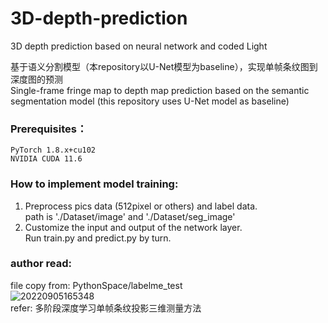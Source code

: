 # 3D-depth-prediction
3D depth prediction based on neural network and coded Light

基于语义分割模型（本repository以U-Net模型为baseline），实现单帧条纹图到深度图的预测  
Single-frame fringe map to depth map prediction based on the semantic segmentation model (this repository uses  U-Net model as baseline)  

### Prerequisites：
```
PyTorch 1.8.x+cu102
NVIDIA CUDA 11.6
```

### How to implement model training:  
1. Preprocess pics data (512pixel or others) and label data.  
path is './Dataset/image' and './Dataset/seg_image'  
2. Customize the input and output of the network layer.  
Run train.py and predict.py by turn.

### author read:  
file copy from: PythonSpace/labelme_test  
![20220905165348](https://github.com/fathug/3D_depth_prediction/blob/main/imgs/20220905165348.png?raw=true)  
refer: 多阶段深度学习单帧条纹投影三维测量方法